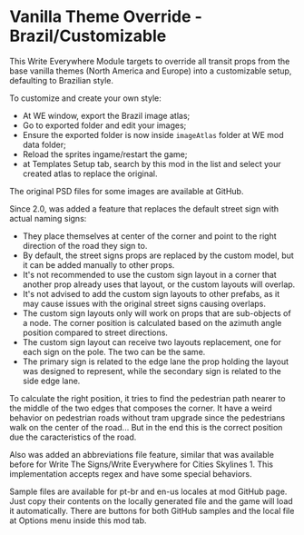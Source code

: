 # Vanilla Theme Override - Brazil/Customizable

This Write Everywhere Module targets to override all transit props from the base vanilla themes (North America and Europe) into a customizable setup,
defaulting to Brazilian style.

To customize and create your own style:
- At WE window, export the Brazil image atlas;
- Go to exported folder and edit your images;
- Ensure the exported folder is now inside `imageAtlas` folder at WE mod data folder;
- Reload the sprites ingame/restart the game;
- at Templates Setup tab, search by this mod in the list and select your created atlas to replace the original.

The original PSD files for some images are available at GitHub.

Since 2.0, was added a feature that replaces the default street sign with actual naming signs:

- They place themselves at center of the corner and point to the right direction of the road they sign to.
- By default, the street signs props are replaced by the custom model, but it can be added manually to other props.
- It's not recommended to use the custom sign layout in a corner that another prop already uses that layout, or the custom layouts will overlap.
- It's not advised to add the custom sign layouts to other prefabs, as it may cause issues with the original street signs causing overlaps.
- The custom sign layouts only will work on props that are sub-objects of a node. The corner position is calculated based on the azimuth angle position compared to street directions.
- The custom sign layout can receive two layouts replacement, one for each sign on the pole. The two can be the same.
- The primary sign is related to the edge lane the prop holding the layout was designed to represent, while the secondary sign is related to the side edge lane.

To calculate the right position, it tries to find the pedestrian path nearer to the middle of the two edges that composes the corner. It have a weird behavior on pedestrian roads without tram upgrade since the pedestrians walk on the center of the road... But in the end this is the correct position due the caracteristics of the road.

Also was added an abbreviations file feature, similar that was available before for Write The Signs/Write Everywhere for Cities Skylines 1. This implementation accepts regex and have some special behaviors. 

Sample files are available for pt-br and en-us locales at mod GitHub page. Just copy their contents on the locally generated file and the game will load it automatically. There are buttons for both GitHub samples and the local file at Options menu inside this mod tab.

